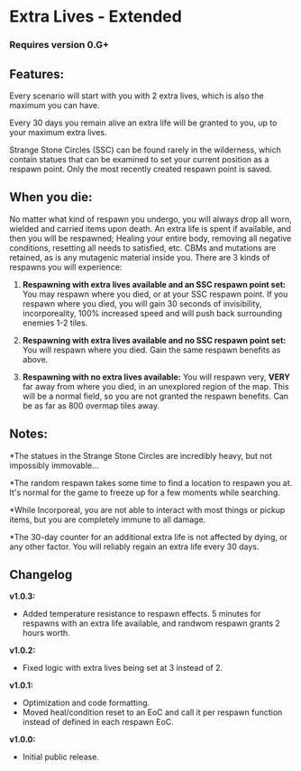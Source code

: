 # Extra Lives - Extended

### Requires version 0.G+

## **Features:**

Every scenario will start with you with 2 extra lives, which is also the maximum you can have.

Every 30 days you remain alive an extra life will be granted to you, up to your maximum extra lives.

Strange Stone Circles (SSC) can be found rarely in the wilderness, which contain statues that can be examined to set your current position as a respawn point. Only the most recently created respawn point is saved.

## **When you die:**

No matter what kind of respawn you undergo, you will always drop all worn, wielded and carried items upon death. An extra life is spent if available, and then you will be respawned; Healing your entire body, removing all negative conditions, resetting all needs to satisfied, etc. CBMs and mutations are retained, as is any mutagenic material inside you. There are 3 kinds of respawns you will experience:

1. **Respawning with extra lives available and an SSC respawn point set:** You may respawn where you died, or at your SSC respawn point. If you respawn where you died, you will gain 30 seconds of invisibility, incorporeality, 100% increased speed and will push back surrounding enemies 1-2 tiles.

2. **Respawning with extra lives available and no SSC respawn point set:** You will respawn where you died. Gain the same respawn benefits as above.

3. **Respawning with no extra lives available:** You will respawn very, **VERY** far away from where you died, in an unexplored region of the map. This will be a normal field, so you are not granted the respawn benefits. Can be as far as 800 overmap tiles away.

## **Notes:**

*The statues in the Strange Stone Circles are incredibly heavy, but not impossibly immovable...

*The random respawn takes some time to find a location to respawn you at. It's normal for the game to freeze up for a few moments while searching.

*While Incorporeal, you are not able to interact with most things or pickup items, but you are completely immune to all damage.

*The 30-day counter for an additional extra life is not affected by dying, or any other factor. You will reliably regain an extra life every 30 days.


## **Changelog**

**v1.0.3:** 
- Added temperature resistance to respawn effects. 5 minutes for respawns with an extra life available, and randwom respawn grants 2 hours worth.

**v1.0.2:** 
- Fixed logic with extra lives being set at 3 instead of 2.

**v1.0.1:** 
- Optimization and code formatting.
- Moved heal/condition reset to an EoC and call it per respawn function instead of defined in each respawn EoC.

**v1.0.0:** 
- Initial public release.